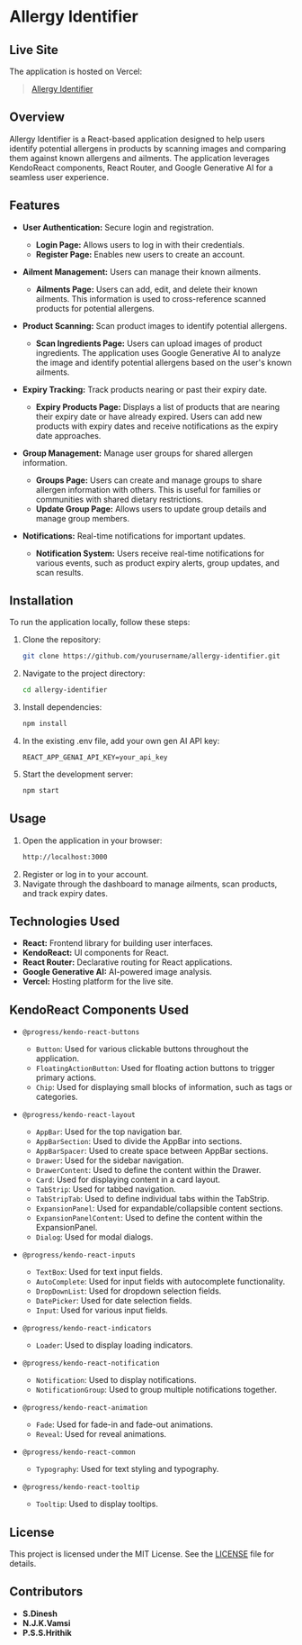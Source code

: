 # Allergy Identifier

## Live Site

The application is hosted on Vercel:

> [Allergy Identifier](https://allergy-identifier.vercel.app/)

## Overview

Allergy Identifier is a React-based application designed to help users identify potential allergens in products by scanning images and comparing them against known allergens and ailments. The application leverages KendoReact components, React Router, and Google Generative AI for a seamless user experience.


## Features

- **User Authentication:** Secure login and registration.
  - **Login Page:** Allows users to log in with their credentials.
  - **Register Page:** Enables new users to create an account.

- **Ailment Management:** Users can manage their known ailments.
  - **Ailments Page:** Users can add, edit, and delete their known ailments. This information is used to cross-reference scanned products for potential allergens.

- **Product Scanning:** Scan product images to identify potential allergens.
  - **Scan Ingredients Page:** Users can upload images of product ingredients. The application uses Google Generative AI to analyze the image and identify potential allergens based on the user's known ailments.

- **Expiry Tracking:** Track products nearing or past their expiry date.
  - **Expiry Products Page:** Displays a list of products that are nearing their expiry date or have already expired. Users can add new products with expiry dates and receive notifications as the expiry date approaches.

- **Group Management:** Manage user groups for shared allergen information.
  - **Groups Page:** Users can create and manage groups to share allergen information with others. This is useful for families or communities with shared dietary restrictions.
  - **Update Group Page:** Allows users to update group details and manage group members.

- **Notifications:** Real-time notifications for important updates.
  - **Notification System:** Users receive real-time notifications for various events, such as product expiry alerts, group updates, and scan results.

## Installation

To run the application locally, follow these steps:

1. Clone the repository:
    ```sh
    git clone https://github.com/yourusername/allergy-identifier.git
    ```
2. Navigate to the project directory:
    ```sh
    cd allergy-identifier
    ```
3. Install dependencies:
    ```sh
    npm install
    ```
4. In the existing .env file, add your own gen AI API key:
    ```env
    REACT_APP_GENAI_API_KEY=your_api_key
    ```
5. Start the development server:
    ```sh
    npm start
    ```

## Usage

1. Open the application in your browser:
    ```sh
    http://localhost:3000
    ```
2. Register or log in to your account.
3. Navigate through the dashboard to manage ailments, scan products, and track expiry dates.

## Technologies Used

- **React:** Frontend library for building user interfaces.
- **KendoReact:** UI components for React.
- **React Router:** Declarative routing for React applications.
- **Google Generative AI:** AI-powered image analysis.
- **Vercel:** Hosting platform for the live site.

## KendoReact Components Used

- `@progress/kendo-react-buttons`
  - `Button`: Used for various clickable buttons throughout the application.
  - `FloatingActionButton`: Used for floating action buttons to trigger primary actions.
  - `Chip`: Used for displaying small blocks of information, such as tags or categories.

- `@progress/kendo-react-layout`
  - `AppBar`: Used for the top navigation bar.
  - `AppBarSection`: Used to divide the AppBar into sections.
  - `AppBarSpacer`: Used to create space between AppBar sections.
  - `Drawer`: Used for the sidebar navigation.
  - `DrawerContent`: Used to define the content within the Drawer.
  - `Card`: Used for displaying content in a card layout.
  - `TabStrip`: Used for tabbed navigation.
  - `TabStripTab`: Used to define individual tabs within the TabStrip.
  - `ExpansionPanel`: Used for expandable/collapsible content sections.
  - `ExpansionPanelContent`: Used to define the content within the ExpansionPanel.
  - `Dialog`: Used for modal dialogs.

- `@progress/kendo-react-inputs`
  - `TextBox`: Used for text input fields.
  - `AutoComplete`: Used for input fields with autocomplete functionality.
  - `DropDownList`: Used for dropdown selection fields.
  - `DatePicker`: Used for date selection fields.
  - `Input`: Used for various input fields.

- `@progress/kendo-react-indicators`
  - `Loader`: Used to display loading indicators.

- `@progress/kendo-react-notification`
  - `Notification`: Used to display notifications.
  - `NotificationGroup`: Used to group multiple notifications together.

- `@progress/kendo-react-animation`
  - `Fade`: Used for fade-in and fade-out animations.
  - `Reveal`: Used for reveal animations.

- `@progress/kendo-react-common`
  - `Typography`: Used for text styling and typography.

- `@progress/kendo-react-tooltip`
  - `Tooltip`: Used to display tooltips.

## License

This project is licensed under the MIT License. See the [LICENSE](./LICENSE) file for details.

## Contributors

* **S.Dinesh**
* **N.J.K.Vamsi**
* **P.S.S.Hrithik**
